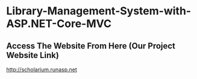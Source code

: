# Library-Management-System-with-ASP.NET-Core-MVC

## Access The Website From Here (Our Project Website Link)
http://scholarium.runasp.net

